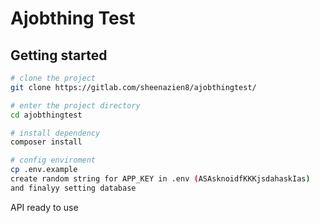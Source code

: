 # Ajobthing Test

## Getting started


```bash
# clone the project
git clone https://gitlab.com/sheenazien8/ajobthingtest/

# enter the project directory
cd ajobthingtest

# install dependency
composer install

# config enviroment
cp .env.example
create random string for APP_KEY in .env (ASAsknoidfKKKjsdahaskIas)
and finalyy setting database

```

API ready to use
